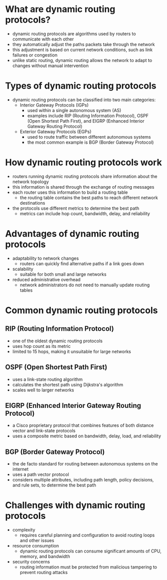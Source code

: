# What are dynamic routing protocols?
- dynamic routing protocols are algorithms used by routers to communicate with each other
- they automatically adjust the paths packets take through the network
- this adjustment is based on current network conditions, such as link failures or congestion
- unlike static routing, dynamic routing allows the network to adapt to changes without manual intervention

# Types of dynamic routing protocols
- dynamic routing protocols can be classified into two main categories:
	- Interior Gateway Protocols (IGPs)
		- used within a single autonomous system (AS)
		- examples include RIP (Routing Information Protocol), OSPF (Open Shortest Path First), and EIGRP (Enhanced Interior Gateway Routing Protocol)
	- Exterior Gateway Protocols (EGPs)
		- used to route traffic between different autonomous systems
		- the most common example is BGP (Border Gateway Protocol)

# How dynamic routing protocols work
- routers running dynamic routing protocols share information about the network topology
- this information is shared through the exchange of routing messages
- each router uses this information to build a routing table
	- the routing table contains the best paths to reach different network destinations
- the protocols use different metrics to determine the best path
	- metrics can include hop count, bandwidth, delay, and reliability

# Advantages of dynamic routing protocols
- adaptability to network changes
	- routers can quickly find alternative paths if a link goes down
- scalability
	- suitable for both small and large networks
- reduced administrative overhead
	- network administrators do not need to manually update routing tables

# Common dynamic routing protocols
## RIP (Routing Information Protocol)
- one of the oldest dynamic routing protocols
- uses hop count as its metric
- limited to 15 hops, making it unsuitable for large networks
## OSPF (Open Shortest Path First)
- uses a link-state routing algorithm
- calculates the shortest path using Dijkstra's algorithm
- scales well to larger networks
## EIGRP (Enhanced Interior Gateway Routing Protocol)
- a Cisco proprietary protocol that combines features of both distance vector and link-state protocols
- uses a composite metric based on bandwidth, delay, load, and reliability
## BGP (Border Gateway Protocol)
- the de facto standard for routing between autonomous systems on the internet
- uses a path vector protocol
- considers multiple attributes, including path length, policy decisions, and rule sets, to determine the best path

# Challenges with dynamic routing protocols
- complexity
	- requires careful planning and configuration to avoid routing loops and other issues
- resource consumption
	- dynamic routing protocols can consume significant amounts of CPU, memory, and bandwidth
- security concerns
	- routing information must be protected from malicious tampering to prevent routing attacks